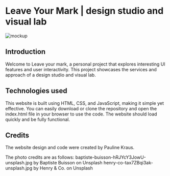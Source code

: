 # Leave Your Mark | design studio and visual lab

![mockup](https://i.imgur.com/mmWK4yz.jpg)


## Introduction
Welcome to Leave your mark, a personal project that explores interesting UI features and user interactivity. This project showcases the services and approach of a design studio and visual lab.

## Technologies used
This website is built using HTML, CSS, and JavaScript, making it simple yet effective. You can easily download or clone the repository and open the index.html file in your browser to use the code. The website should load quickly and be fully functional.

## Credits
The website design and code were created by Pauline Kraus. 

The photo credits are as follows:
baptiste-buisson-hRJYcY3JowU-unsplash.jpg by Baptiste Buisson on Unsplash
henry-co-tax7ZBqi3ak-unsplash.jpg by Henry & Co. on Unsplash
